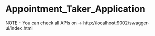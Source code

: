 # Appointment_Taker_Application

NOTE - You can check all APIs on ->  http://localhost:9002/swagger-ui/index.html

